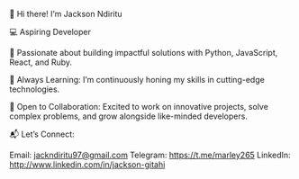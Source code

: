 👋 Hi there! I’m Jackson Ndiritu

💻 Aspiring Developer

🌟 Passionate about building impactful solutions with Python, JavaScript, React, and Ruby.

🚀 Always Learning: I’m continuously honing my skills in cutting-edge technologies.

🤝 Open to Collaboration: Excited to work on innovative projects, solve complex problems, and grow alongside like-minded developers.

📬 Let’s Connect:

Email: jackndiritu97@gmail.com
Telegram: https://t.me/marley265
LinkedIn: http://www.linkedin.com/in/jackson-gitahi
  

<!---

--->
